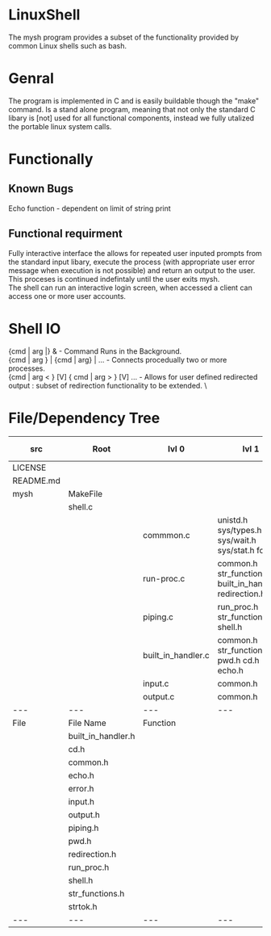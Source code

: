 # LinuxShell
The mysh program provides a subset of the functionality provided by common Linux shells such as bash.

# Genral
  The program is implemented in C and is easily buildable though the "make" command. Is a stand alone program, meaning that not only the standard C libary is [not] used for all functional components, instead we fully utalized the portable linux system calls. 

# Functionally
## Known Bugs
  Echo function - dependent on limit of string print 
  
## Functional requirment
  Fully interactive interface the allows for repeated user inputed prompts from the standard input libary, execute the process (with appropriate user error message when execution is not possible) and return an output to the user. This proceses is continued indefintaly until the user exits mysh.\
  The shell can run an interactive login screen, when accessed a client can access one or more user accounts. 
  
# Shell IO
  {cmd | arg |} &  - Command Runs in the Background. \
  {cmd | arg } | {cmd | arg} | ... - Connects procedually two or more processes. \
  {cmd | arg < } [V] { cmd | arg > } [V] ... - Allows for user defined redirected output : subset of redirection functionality to be extended. \
  
# File/Dependency Tree
| src  	| Root  	| lvl 0 	| lvl 1 	| clear up 	|
|---	|---	|---	|---	|---	|
|   LICENSE 	|   	|   	|   	|   	|
|   README.md	|   	|   	|   	|   	|
|   mysh	| MakeFile	|   	|   	|   	|
|   	|  shell.c 	|   	|   	|   	|
|   	|   	|  commmon.c 	| unistd.h sys/types.h sys/wait.h sys/stat.h fcntl.h	|   stdio.h stdlib 	|
|   	|   	| run-proc.c 	| common.h str_functions.h built_in_handler.h redirection.h |   	|
|   	|   	|  piping.c 	| run_proc.h str_functions.h shell.h 	|   	|
|   	|   	|  built_in_handler.c 	| common.h str_functions.h pwd.h cd.h echo.h 	|   	|
|   	|   	|  input.c 	| common.h  |   	|
|   	|   	|  output.c 	| common.h 	|   	|
|---  |---  |---  |---  |---  |
|File | File Name | Function  | ||
|| built_in_handler.h| | | |
|| cd.h| | | |
|| common.h| | | |
|| echo.h| | | |
|| error.h| | | |
|| input.h| | | |
|| output.h| | | |
|| piping.h| | | |
|| pwd.h| | | |
|| redirection.h| | | |
|| run_proc.h| | | |
|| shell.h| | | |
|| str_functions.h| | | |
|| strtok.h | | | | 
|---  |---  |---  |---  |---  |
